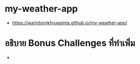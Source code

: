 # my-weather-app

- https://warintornkhrueainta.github.io/my-weather-app/

# อธิบาย Bonus Challenges ที่ทำเพิ่ม
- 
